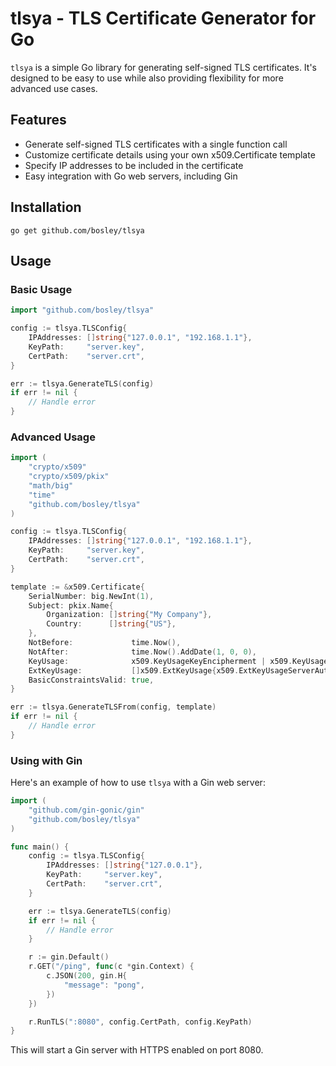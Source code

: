 # tlsya - TLS Certificate Generator for Go

`tlsya` is a simple Go library for generating self-signed TLS certificates.
It's designed to be easy to use while also providing flexibility for more advanced use cases.

## Features

- Generate self-signed TLS certificates with a single function call
- Customize certificate details using your own x509.Certificate template
- Specify IP addresses to be included in the certificate
- Easy integration with Go web servers, including Gin

## Installation

```
go get github.com/bosley/tlsya
```

## Usage

### Basic Usage

```go
import "github.com/bosley/tlsya"

config := tlsya.TLSConfig{
    IPAddresses: []string{"127.0.0.1", "192.168.1.1"},
    KeyPath:     "server.key",
    CertPath:    "server.crt",
}

err := tlsya.GenerateTLS(config)
if err != nil {
    // Handle error
}
```

### Advanced Usage

```go
import (
    "crypto/x509"
    "crypto/x509/pkix"
    "math/big"
    "time"
    "github.com/bosley/tlsya"
)

config := tlsya.TLSConfig{
    IPAddresses: []string{"127.0.0.1", "192.168.1.1"},
    KeyPath:     "server.key",
    CertPath:    "server.crt",
}

template := &x509.Certificate{
    SerialNumber: big.NewInt(1),
    Subject: pkix.Name{
        Organization: []string{"My Company"},
        Country:      []string{"US"},
    },
    NotBefore:             time.Now(),
    NotAfter:              time.Now().AddDate(1, 0, 0),
    KeyUsage:              x509.KeyUsageKeyEncipherment | x509.KeyUsageDigitalSignature,
    ExtKeyUsage:           []x509.ExtKeyUsage{x509.ExtKeyUsageServerAuth},
    BasicConstraintsValid: true,
}

err := tlsya.GenerateTLSFrom(config, template)
if err != nil {
    // Handle error
}
```

### Using with Gin

Here's an example of how to use `tlsya` with a Gin web server:

```go
import (
    "github.com/gin-gonic/gin"
    "github.com/bosley/tlsya"
)

func main() {
    config := tlsya.TLSConfig{
        IPAddresses: []string{"127.0.0.1"},
        KeyPath:     "server.key",
        CertPath:    "server.crt",
    }

    err := tlsya.GenerateTLS(config)
    if err != nil {
        // Handle error
    }

    r := gin.Default()
    r.GET("/ping", func(c *gin.Context) {
        c.JSON(200, gin.H{
            "message": "pong",
        })
    })

    r.RunTLS(":8080", config.CertPath, config.KeyPath)
}
```

This will start a Gin server with HTTPS enabled on port 8080.

